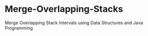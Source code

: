 # Merge-Overlapping-Stacks
Merge Overlapping Stack Intervals using Data Structures and Java Programming

